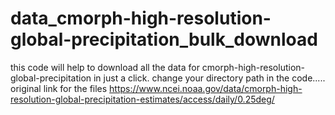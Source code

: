 # data_cmorph-high-resolution-global-precipitation_bulk_download
this code will help to download all the data for cmorph-high-resolution-global-precipitation in just a click.
change your directory path in the code.....
original link for the files https://www.ncei.noaa.gov/data/cmorph-high-resolution-global-precipitation-estimates/access/daily/0.25deg/
